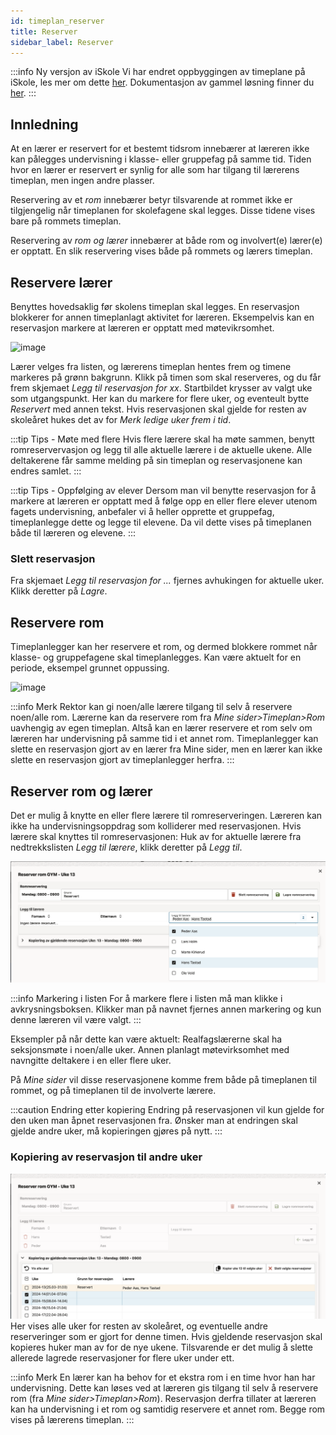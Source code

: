 ```yaml
---
id: timeplan_reserver
title: Reserver
sidebar_label: Reserver
---
```


:::info Ny versjon av iSkole
Vi har endret oppbyggingen av timeplane på iSkole, les mer om dette [her](https://dokumentasjon.iskole.net/blog/timeplan). Dokumentasjon av gammel løsning finner du [her](https://dokumentasjon.iskole.net/docs/timeplan_reserver_old). 
:::

## Innledning
At en lærer er  reservert for et bestemt tidsrom innebærer at læreren ikke kan pålegges undervisning i klasse- eller gruppefag på samme tid. Tiden hvor 
en lærer er reservert er synlig for alle som har tilgang til lærerens timeplan, men ingen andre plasser.

Reservering av et _rom_ innebærer betyr tilsvarende at rommet ikke er tilgjengelig når timeplanen for skolefagene skal legges. Disse tidene vises bare på rommets timeplan.

Reservering av _rom og lærer_ innebærer at både rom og involvert(e) lærer(e) er opptatt. En slik reservering vises både på rommets og lærers timeplan.

## Reservere lærer
Benyttes hovedsaklig før skolens timeplan skal legges. En reservasjon blokkerer for annen timeplanlagt aktivitet for læreren. Eksempelvis kan en reservasjon markere at læreren er opptatt med møtevikrsomhet.

![image](https://github.com/BarmanHanssen/iskole/assets/80097133/15b4ce70-18a3-4894-a216-f34325c00f80)

Lærer velges fra listen, og lærerens timeplan hentes frem og timene markeres på grønn bakgrunn. Klikk på timen som skal reserveres, og du får frem skjemaet _Legg til reservasjon for xx_. Startbildet krysser av valgt uke som utgangspunkt. Her kan du markere for flere uker, og eventeult bytte _Reservert_ med annen tekst. Hvis reservasjonen skal gjelde for resten av skoleåret hukes det av for _Merk ledige uker frem i tid_. 

:::tip Tips - Møte med flere
Hvis flere lærere skal ha møte sammen, benytt romreservervasjon og legg til alle aktuelle lærere i de aktuelle ukene. Alle deltakerene får samme melding på sin timeplan og reservasjonene kan endres samlet.
:::

:::tip Tips - Oppfølging av elever
Dersom man vil benytte reservasjon for å markere at læreren er opptatt med å følge opp en eller flere elever utenom fagets undervisning, anbefaler vi å heller opprette et gruppefag, timeplanlegge dette og legge til elevene. Da vil dette vises på timeplanen både til læreren og elevene.
:::

### Slett reservasjon
Fra skjemaet _Legg til reservasjon for ..._ fjernes avhukingen for aktuelle uker. Klikk deretter på _Lagre_.

## Reservere rom 
Timeplanlegger kan her reservere et rom, og dermed blokkere rommet når klasse- og gruppefagene skal timeplanlegges.
Kan være aktuelt for en periode, eksempel grunnet oppussing.

![image](https://github.com/BarmanHanssen/iskole/assets/80097133/e7587bc6-a3c7-4c8d-b35b-1b62b2b43339)

:::info Merk
Rektor kan gi noen/alle lærere tilgang til selv å reservere noen/alle rom. Lærerne kan da reservere rom fra _Mine sider>Timeplan>Rom_ uavhengig av egen timeplan. Altså kan en lærer reservere et rom selv om læreren har undervisning på samme tid i et annet rom. Timeplanlegger kan slette en reservasjon gjort av en lærer fra Mine sider, men en lærer kan ikke slette en reservasjon gjort av timeplanlegger herfra.
:::

## Reserver rom og lærer
Det er mulig å knytte en eller flere lærere til romreserveringen. Læreren kan ikke ha undervisningsoppdrag som kolliderer med reservasjonen. Hvis lærere skal knyttes til romreservasjonen: Huk av for aktuelle lærere fra nedtrekkslisten _Legg til lærere_, klikk deretter  på _Legg til_. 

![image](/img/tp_reservering_rom_velg_laerer.png)

:::info Markering i listen
For å markere flere i listen må man klikke i avkrysningsboksen. Klikker man på navnet fjernes annen markering og kun denne læreren vil være valgt.
:::

Eksempler på når dette kan være aktuelt: Realfagslærerne skal ha seksjonsmøte i noen/alle uker. Annen planlagt møtevirksomhet med navngitte deltakere i en eller flere uker.

På _Mine sider_ vil disse reservasjonene komme frem både på timeplanen til rommet, og på timeplanen til de involverte lærere. 

:::caution Endring etter kopiering
Endring på reservasjonen vil kun gjelde for den uken man åpnet reservasjonen fra. Ønsker man at endringen skal gjelde andre uker, må kopieringen gjøres på nytt.
:::

### Kopiering av reservasjon til andre uker
![image](/img/tp_reservering_rom_velg_uker.png)
Her vises alle uker for resten av skoleåret, og eventuelle andre reserveringer som er gjort for denne timen. Hvis gjeldende reservasjon skal kopieres huker man av for de nye ukene.
Tilsvarende er det mulig å slette allerede lagrede reservasjoner for flere uker under ett.

:::info Merk 
En lærer kan ha behov for et ekstra rom i en time hvor han har undervisning. Dette kan løses ved at læreren gis tilgang til selv å reservere rom (fra _Mine sider>Timeplan>Rom_). Reservasjon derfra tillater at læreren kan ha undervisning i et rom og samtidig reservere et annet rom. Begge rom vises på lærerens timeplan.
:::




